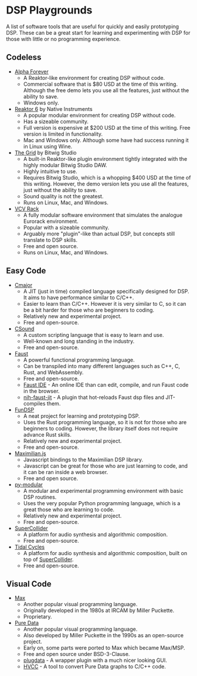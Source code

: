 # DSP Playgrounds

A list of software tools that are useful for quickly and easily prototyping DSP. These can be a great start for learning and experimenting with DSP for those with little or no programming experience.

## Codeless

- [Alpha Forever](https://www.afmodular.com/)
  - A Reaktor-like environment for creating DSP without code.
  - Commercial software that is $80 USD at the time of this writing. Although the free demo lets you use all the features, just without the ability to save.
  - Windows only.
- [Reaktor 6](https://www.native-instruments.com/en/products/komplete/synths/reaktor-6/) by Native Instruments
  - A popular modular environment for creating DSP without code.
  - Has a sizeable community.
  - Full version is expensive at $200 USD at the time of this writing. Free version is limited in functionality.
  - Mac and Windows only. Although some have had success running it in Linux using Wine.
- [The Grid](https://www.bitwig.com/the-grid/) by Bitwig Studio
  - A built-in Reaktor-like plugin environment tightly integrated with the highly modular Bitwig Studio DAW.
  - Highly intuitive to use.
  - Requires Bitwig Studio, which is a whopping $400 USD at the time of this writing. However, the demo version lets you use all the features, just without the ability to save.
  - Sound quality is not the greatest.
  - Runs on Linux, Mac, and Windows.
- [VCV Rack](https://vcvrack.com/)
  - A fully modular software environment that simulates the analogue Eurorack environment.
  - Popular with a sizeable community.
  - Arguably more "plugin"-like than actual DSP, but concepts still translate to DSP skills.
  - Free and open source.
  - Runs on Linux, Mac, and Windows.

## Easy Code

- [Cmajor](https://github.com/SoundStacks/cmajor)
  - A JIT (just in time) compiled language specifically designed for DSP. It aims to have performance similar to C/C++.
  - Easier to learn than C/C++. However it is very similar to C, so it can be a bit harder for those who are beginners to coding.
  - Relatively new and experimental project.
  - Free and open-source.
- [CSound](https://csound.com/)
  - A custom scripting language that is easy to learn and use.
  - Well-known and long standing in the industry.
  - Free and open-source.
- [Faust](https://faust.grame.fr/)
  - A powerful functional programming language.
  - Can be transpiled into many different languages such as C++, C, Rust, and WebAssembly.
  - Free and open-source.
  - [Faust IDE](https://github.com/grame-cncm/faustide) - An online IDE than can edit, compile, and run Faust code in the browser.
  - [nih-faust-jit](https://github.com/YPares/nih-faust-jit) - A plugin that hot-reloads Faust dsp files and JIT-compiles them.
- [FunDSP](https://github.com/SamiPerttu/fundsp)
  - A neat project for learning and prototyping DSP.
  - Uses the Rust programming language, so it is not for those who are beginners to coding. However, the library itself does not require advance Rust skills.
  - Relatively new and experimental project.
  - Free and open-source.
- [Maximilian.js](https://mimicproject.com/guides/maximJS)
  - Javascript bindings to the Maximilian DSP library.
  - Javascript can be great for those who are just learning to code, and it can be ran inside a web browser.
  - Free and open source.
- [py-modular](http://py-modular.readthedocs.io/)
  - A modular and experimental programming environment with basic DSP routines.
  - Uses the very popular Python programming language, which is a great those who are learning to code.
  - Relatively new and experimental project.
  - Free and open-source.
- [SuperCollider]
  - A platform for audio synthesis and algorithmic composition.
  - Free and open-source.
- [Tidal Cycles](https://tidalcycles.org/)
  - A platform for audio synthesis and algorithmic composition, built on top of [SuperCollider].
  - Free and open-source.

## Visual Code

- [Max](https://cycling74.com/products/max/)
  - Another popular visual programming language.
  - Originally developed in the 1980s at IRCAM by Miller Puckette.
  - Proprietary.
- [Pure Data](http://puredata.info/)
  - Another popular visual programming language.
  - Also developed by Miller Puckette in the 1990s as an open-source project.
  - Early on, some parts were ported to Max which became Max/MSP.
  - Free and open source under BSD-3-Clause.
  - [plugdata](https://github.com/plugdata-team/plugdata) - A wrapper plugin with a much nicer looking GUI.
  - [HVCC](https://github.com/Wasted-Audio/hvcc) - A tool to convert Pure Data graphs to C/C++ code.

[SuperCollider]: https://supercollider.github.io/